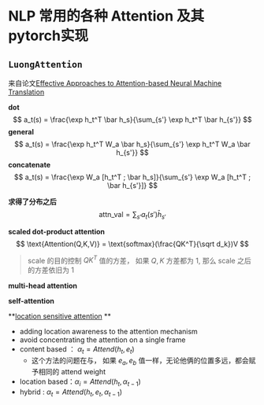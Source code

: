 # NLP 常用的各种 Attention 及其pytorch实现

## `LuongAttention` 

来自论文[Effective Approaches to Attention-based Neural Machine Translation](http://cn.arxiv.org/pdf/1508.04025.pdf)



**dot**
$$
a_t(s) = \frac{\exp h_t^T  \bar h_s}{\sum_{s'} \exp h_t^T \bar h_{s'}}
$$
**general**
$$
a_t(s) = \frac{\exp h_t^T  W_a \bar h_s}{\sum_{s'} \exp h_t^T W_a  \bar h_{s'}}
$$
**concatenate**
$$
a_t(s) = \frac{\exp W_a [h_t^T ; \bar h_s]}{\sum_{s'} \exp W_a [h_t^T ; \bar h_{s'}]}
$$




**求得了分布之后**
$$
\text{attn_val} = \sum_{s'} a_t(s') \bar h_{s'}
$$




**scaled dot-product attention**
$$
\text{Attention(Q,K,V)} = \text{softmax}(\frac{QK^T}{\sqrt d_k})V
$$

> scale 的目的控制 $QK^T$ 值的方差， 如果 $Q, K$ 方差都为 1, 那么 scale 之后的方差依旧为 1



**multi-head attention**





**self-attention**



**[location sensitive attention](http://papers.nips.cc/paper/5847-attention-based-models-for-speech-recognition.pdf) **

* adding location awareness to the attention mechanism
* avoid concentrating the attention on a single frame
* content based ： $\alpha_t = Attend(h_t, e_t)$
  * 这个方法的问题在与， 如果 $e_a, e_b$ 值一样，无论他俩的位置多远，都会赋予相同的 attend weight
* location based：$\alpha_i = Attend(h_t, \alpha_{t-1})$
* hybrid : $\alpha_t = Attend(h_t, e_t, \alpha_{t-1})$
